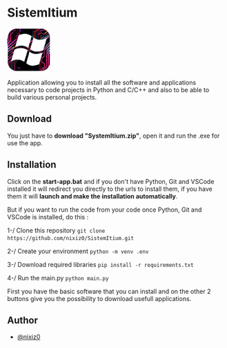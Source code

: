 # SistemItium

![SistemItium Logo](ressources/logo_sistemitium.png)

Application allowing you to install all the software and applications necessary to code projects in Python and C/C++ and also to be able to build various personal projects.


## Download

You just have to **download "SystemItium.zip"**, open it and run the .exe for use the app.


## Installation

Click on the **start-app.bat** and if you don't have Python, Git and VSCode installed it will redirect you directly to the urls to install them, if you have them it will **launch and make the installation automatically**.

But if you want to run the code from your code once Python, Git and VSCode is installed, do this :

1-/ Clone this repository ```git clone https://github.com/nixiz0/SistemItium.git```

2-/ Create your environment ```python -m venv .env```

3-/ Download required libraries ```pip install -r requirements.txt```

4-/ Run the main.py ```python main.py```

First you have the basic software that you can install and on the other 2 buttons give you the possibility to download usefull applications.


## Author

- [@nixiz0](https://github.com/nixiz0)

